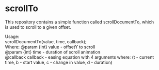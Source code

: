 # scrollTo
  
This repository contains a simple function called scrollDocumentTo, which is used to scroll to a given offset.  
  
Usage:  
scrollDocumentTo(value, time, callback);  
Where:
@param {int} value - offsetY to scroll  
@param {int} time - duration of scroll animation  
@callback callback - easing equation with 4 arguments where: (t - current time, b - start value, c - change in value, d - duration)  

